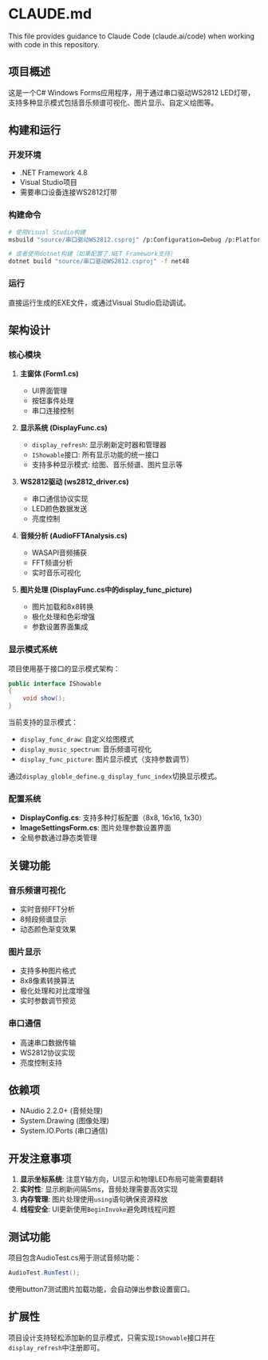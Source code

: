 # CLAUDE.md

This file provides guidance to Claude Code (claude.ai/code) when working with code in this repository.

## 项目概述

这是一个C# Windows Forms应用程序，用于通过串口驱动WS2812 LED灯带，支持多种显示模式包括音乐频谱可视化、图片显示、自定义绘图等。

## 构建和运行

### 开发环境
- .NET Framework 4.8
- Visual Studio项目
- 需要串口设备连接WS2812灯带

### 构建命令
```bash
# 使用Visual Studio构建
msbuild "source/串口驱动WS2812.csproj" /p:Configuration=Debug /p:Platform=x64

# 或者使用dotnet构建（如果配置了.NET Framework支持）
dotnet build "source/串口驱动WS2812.csproj" -f net48
```

### 运行
直接运行生成的EXE文件，或通过Visual Studio启动调试。

## 架构设计

### 核心模块

1. **主窗体 (Form1.cs)**
   - UI界面管理
   - 按钮事件处理
   - 串口连接控制

2. **显示系统 (DisplayFunc.cs)**
   - `display_refresh`: 显示刷新定时器和管理器
   - `IShowable`接口: 所有显示功能的统一接口
   - 支持多种显示模式: 绘图、音乐频谱、图片显示等

3. **WS2812驱动 (ws2812_driver.cs)**
   - 串口通信协议实现
   - LED颜色数据发送
   - 亮度控制

4. **音频分析 (AudioFFTAnalysis.cs)**
   - WASAPI音频捕获
   - FFT频谱分析
   - 实时音乐可视化

5. **图片处理 (DisplayFunc.cs中的display_func_picture)**
   - 图片加载和8x8转换
   - 极化处理和色彩增强
   - 参数设置界面集成

### 显示模式系统

项目使用基于接口的显示模式架构：

```csharp
public interface IShowable
{
    void show();
}
```

当前支持的显示模式：
- `display_func_draw`: 自定义绘图模式
- `display_music_spectrum`: 音乐频谱可视化  
- `display_func_picture`: 图片显示模式（支持参数调节）

通过`display_globle_define.g_display_func_index`切换显示模式。

### 配置系统

- **DisplayConfig.cs**: 支持多种灯板配置（8x8, 16x16, 1x30）
- **ImageSettingsForm.cs**: 图片处理参数设置界面
- 全局参数通过静态类管理

## 关键功能

### 音乐频谱可视化
- 实时音频FFT分析
- 8频段频谱显示
- 动态颜色渐变效果

### 图片显示
- 支持多种图片格式
- 8x8像素转换算法
- 极化处理和对比度增强
- 实时参数调节预览

### 串口通信
- 高速串口数据传输
- WS2812协议实现
- 亮度控制支持

## 依赖项

- NAudio 2.2.0+ (音频处理)
- System.Drawing (图像处理)
- System.IO.Ports (串口通信)

## 开发注意事项

1. **显示坐标系统**: 注意Y轴方向，UI显示和物理LED布局可能需要翻转
2. **实时性**: 显示刷新间隔5ms，音频处理需要高效实现
3. **内存管理**: 图片处理使用`using`语句确保资源释放
4. **线程安全**: UI更新使用`BeginInvoke`避免跨线程问题

## 测试功能

项目包含AudioTest.cs用于测试音频功能：
```csharp
AudioTest.RunTest();
```

使用button7测试图片加载功能，会自动弹出参数设置窗口。

## 扩展性

项目设计支持轻松添加新的显示模式，只需实现`IShowable`接口并在`display_refresh`中注册即可。